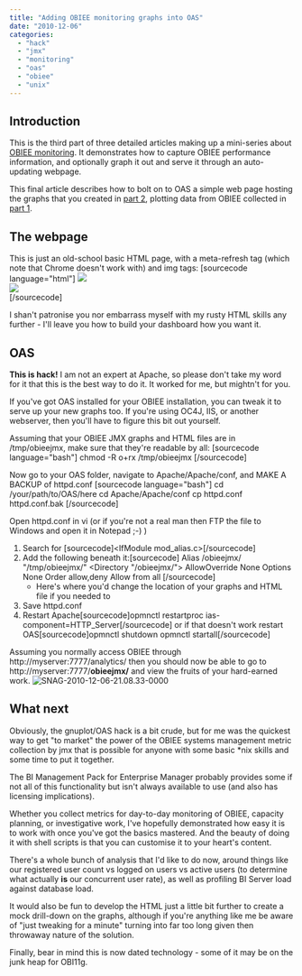 ```yaml
---
title: "Adding OBIEE monitoring graphs into OAS"
date: "2010-12-06"
categories: 
  - "hack"
  - "jmx"
  - "monitoring"
  - "oas"
  - "obiee"
  - "unix"
---
```


## Introduction

This is the third part of three detailed articles making up a mini-series about [OBIEE monitoring](/2010/12/06/obiee-monitoring/). It demonstrates how to capture OBIEE performance information, and optionally graph it out and serve it through an auto-updating webpage.

This final article describes how to bolt on to OAS a simple web page hosting the graphs that you created in [part 2](/2010/12/06/charting-obiee-performance-data-with-gnuplot/), plotting data from OBIEE collected in [part 1](/2010/12/06/collecting-obiee-systems-management-data-with-jmx/).

## The webpage

This is just an old-school basic HTML page, with a meta-refresh tag (which note that Chrome doesn't work with) and img tags: \[sourcecode language="html"\] <html> <meta http-equiv="refresh" content="60"> <head> <title>OBIEE Servers</title> </head> <body> <img src="server01.png"></br> <img src="server02.png"></br> </body> </html> \[/sourcecode\]

I shan't patronise you nor embarrass myself with my rusty HTML skills any further - I'll leave you how to build your dashboard how you want it.

## OAS

**This is hack!** I am not an expert at Apache, so please don't take my word for it that this is the best way to do it. It worked for me, but mightn't for you.

If you've got OAS installed for your OBIEE installation, you can tweak it to serve up your new graphs too. If you're using OC4J, IIS, or another webserver, then you'll have to figure this bit out yourself.

Assuming that your OBIEE JMX graphs and HTML files are in /tmp/obieejmx, make sure that they're readable by all: \[sourcecode language="bash"\] chmod -R o+rx /tmp/obieejmx \[/sourcecode\]

Now go to your OAS folder, navigate to Apache/Apache/conf, and MAKE A BACKUP of httpd.conf \[sourcecode language="bash"\] cd /your/path/to/OAS/here cd Apache/Apache/conf cp httpd.conf httpd.conf.bak \[/sourcecode\]

Open httpd.conf in vi (or if you're not a real man then FTP the file to Windows and open it in Notepad ;-) )

1. Search for \[sourcecode\]<IfModule mod\_alias.c>\[/sourcecode\]
2. Add the following beneath it:\[sourcecode\] Alias /obieejmx/ "/tmp/obieejmx/" <Directory "/obieejmx/"> AllowOverride None Options None Order allow,deny Allow from all </Directory> \[/sourcecode\]
    - Here's where you'd change the location of your graphs and HTML file if you needed to
3. Save httpd.conf
4. Restart Apache\[sourcecode\]opmnctl restartproc ias-component=HTTP\_Server\[/sourcecode\] or if that doesn't work restart OAS\[sourcecode\]opmnctl shutdown opmnctl startall\[/sourcecode\]

Assuming you normally access OBIEE through http://myserver:7777/analytics/ then you should now be able to go to http://myserver:7777/**obieejmx/** and view the fruits of your hard-earned work. ![](/images/rnm1978/snag-2010-12-06-21-08-33-0000.png "SNAG-2010-12-06-21.08.33-0000")

## What next

Obviously, the gnuplot/OAS hack is a bit crude, but for me was the quickest way to get "to market" the power of the OBIEE systems management metric collection by jmx that is possible for anyone with some basic \*nix skills and some time to put it together.

The BI Management Pack for Enterprise Manager probably provides some if not all of this functionality but isn't always available to use (and also has licensing implications).

Whether you collect metrics for day-to-day monitoring of OBIEE, capacity planning, or investigative work, I've hopefully demonstrated how easy it is to work with once you've got the basics mastered. And the beauty of doing it with shell scripts is that you can customise it to your heart's content.

There's a whole bunch of analysis that I'd like to do now, around things like our registered user count vs logged on users vs active users (to determine what actually **is** our concurrent user rate), as well as profiling BI Server load against database load.

It would also be fun to develop the HTML just a little bit further to create a mock drill-down on the graphs, although if you're anything like me be aware of "just tweaking for a minute" turning into far too long given then throwaway nature of the solution.

Finally, bear in mind this is now dated technology - some of it may be on the junk heap for OBI11g.
